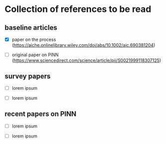 # Collection of references to be read

## baseline articles

- [x] paper on the process (https://aiche.onlinelibrary.wiley.com/doi/abs/10.1002/aic.690381204)

- [ ] original paper on PINN (https://www.sciencedirect.com/science/article/pii/S0021999118307125)


## survey papers

- [ ] lorem ipsum

- [ ] lorem ipsum


## recent papers on PINN

- [ ] lorem ipsum

- [ ] lorem ipsum
